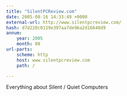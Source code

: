 ```yaml
---
title: "SilentPCReview.com"
date: 2005-08-16 14:33:49 +0000
external-url: http://www.silentpcreview.com/
hash: d7d220c0119e397aa7de96a2d16640d9
annum:
    year: 2005
    month: 08
url-parts:
    scheme: http
    host: www.silentpcreview.com
    path: /

---
```


Everything about Silent / Quiet Computers
